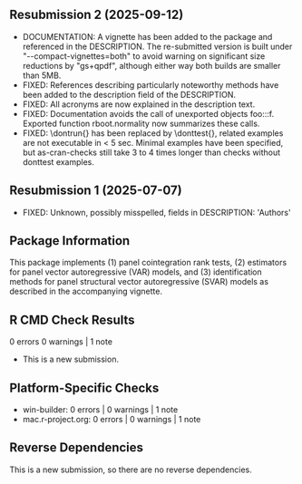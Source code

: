 ## Resubmission 2 (2025-09-12)
- DOCUMENTATION: A vignette has been added to the package and referenced in the DESCRIPTION. 
    The re-submitted version is built under "--compact-vignettes=both" 
    to avoid warning on significant size reductions by "gs+qpdf", 
    although either way both builds are smaller than 5MB.
- FIXED: References describing particularly noteworthy methods have been added to the description field of the DESCRIPTION.
- FIXED: All acronyms are now explained in the description text.
- FIXED: Documentation avoids the call of unexported objects foo:::f. Exported function rboot.normality now summarizes these calls.
- FIXED: \\dontrun\{\} has been replaced by \\donttest\{\}, related examples are not executable in < 5 sec.
    Minimal examples have been specified, but as-cran-checks still take 3 to 4 times longer than checks without donttest examples.

## Resubmission 1 (2025-07-07)
- FIXED: Unknown, possibly misspelled, fields in DESCRIPTION: 'Authors' 

## Package Information
This package implements (1) panel cointegration rank tests, (2) estimators for panel vector autoregressive (VAR) models, and (3) identification methods for panel structural vector autoregressive (SVAR) models as described in the accompanying vignette.

## R CMD Check Results
0 errors   0 warnings | 1 note
- This is a new submission.

## Platform-Specific Checks
- win-builder: 0 errors | 0 warnings | 1 note
- mac.r-project.org: 0 errors | 0 warnings | 1 note

## Reverse Dependencies
This is a new submission, so there are no reverse dependencies.


